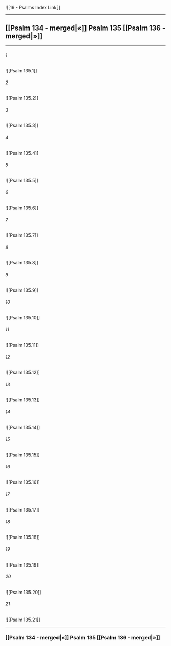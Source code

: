 ![[19 - Psalms Index Link]]

---
##  [[Psalm 134 - merged|«]] Psalm 135 [[Psalm 136 - merged|»]]

---

###### 1
![[Psalm 135.1]] 

###### 2
![[Psalm 135.2]] 

###### 3
![[Psalm 135.3]] 

###### 4
![[Psalm 135.4]]

###### 5 
![[Psalm 135.5]] 

###### 6
![[Psalm 135.6]] 

###### 7
![[Psalm 135.7]] 

###### 8
![[Psalm 135.8]] 

###### 9
![[Psalm 135.9]] 

###### 10
![[Psalm 135.10]] 

###### 11
![[Psalm 135.11]] 

###### 12
![[Psalm 135.12]]

###### 13
![[Psalm 135.13]] 

###### 14
![[Psalm 135.14]] 

###### 15
![[Psalm 135.15]]

###### 16
![[Psalm 135.16]] 

###### 17
![[Psalm 135.17]]

###### 18
![[Psalm 135.18]] 

###### 19
![[Psalm 135.19]] 

###### 20
![[Psalm 135.20]]

###### 21
![[Psalm 135.21]] 


---
###  [[Psalm 134 - merged|«]] Psalm 135 [[Psalm 136 - merged|»]]